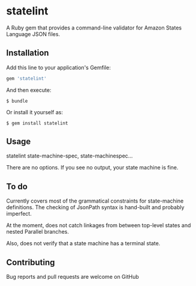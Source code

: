 # statelint
A Ruby gem that provides a command-line validator for Amazon States Language JSON files. 

## Installation

Add this line to your application's Gemfile:

```ruby
gem 'statelint'
```

And then execute:

    $ bundle

Or install it yourself as:

    $ gem install statelint

## Usage

statelint state-machine-spec, state-machinespec...

There are no options. If you see no output, your state machine is fine.

## To do

Currently covers most of the grammatical constraints for state-machine 
definitions.  The checking of JsonPath syntax is hand-built and probably
imperfect.

At the moment, does not catch linkages from between top-level states
and nested Parallel branches.

Also, does not verify that a state machine has a terminal state.

## Contributing

Bug reports and pull requests are welcome on GitHub 

